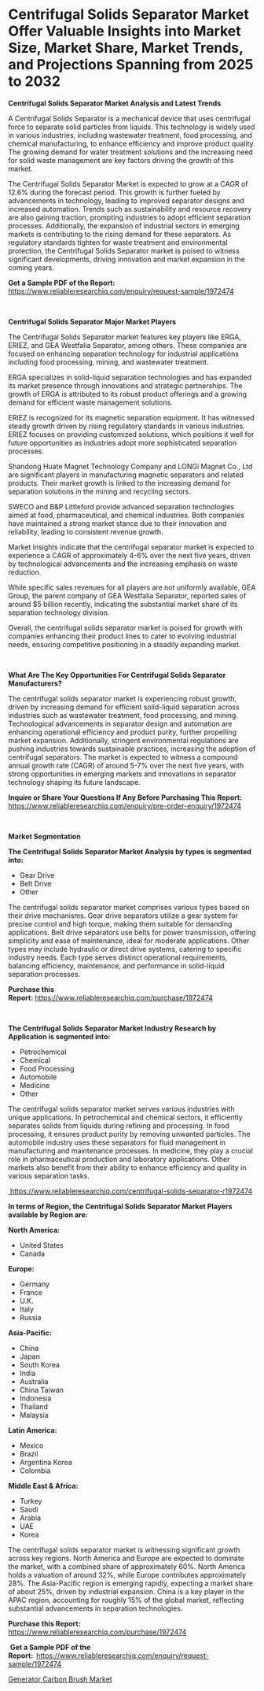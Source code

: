 <p><h1>Centrifugal Solids Separator Market Offer Valuable Insights into Market Size, Market Share, Market Trends, and Projections Spanning from 2025 to 2032</h1></p><p><strong>Centrifugal Solids Separator Market Analysis and Latest Trends</strong></p>
<p><p>A Centrifugal Solids Separator is a mechanical device that uses centrifugal force to separate solid particles from liquids. This technology is widely used in various industries, including wastewater treatment, food processing, and chemical manufacturing, to enhance efficiency and improve product quality. The growing demand for water treatment solutions and the increasing need for solid waste management are key factors driving the growth of this market.</p><p>The Centrifugal Solids Separator Market is expected to grow at a CAGR of 12.6% during the forecast period. This growth is further fueled by advancements in technology, leading to improved separator designs and increased automation. Trends such as sustainability and resource recovery are also gaining traction, prompting industries to adopt efficient separation processes. Additionally, the expansion of industrial sectors in emerging markets is contributing to the rising demand for these separators. As regulatory standards tighten for waste treatment and environmental protection, the Centrifugal Solids Separator market is poised to witness significant developments, driving innovation and market expansion in the coming years.</p></p>
<p><strong>Get a Sample PDF of the Report:&nbsp;</strong> <a href="https://www.reliableresearchiq.com/enquiry/request-sample/1972474?utm_campaign=2196&utm_medium=2&utm_source=Github&utm_content=ia&utm_term=20022025&utm_id=centrifugal-solids-separator">https://www.reliableresearchiq.com/enquiry/request-sample/1972474</a></p>
<p>&nbsp;</p>
<p><strong>Centrifugal Solids Separator Major Market Players</strong></p>
<p><p>The Centrifugal Solids Separator market features key players like ERGA, ERIEZ, and GEA Westfalia Separator, among others. These companies are focused on enhancing separation technology for industrial applications including food processing, mining, and wastewater treatment.</p><p>ERGA specializes in solid-liquid separation technologies and has expanded its market presence through innovations and strategic partnerships. The growth of ERGA is attributed to its robust product offerings and a growing demand for efficient waste management solutions.</p><p>ERIEZ is recognized for its magnetic separation equipment. It has witnessed steady growth driven by rising regulatory standards in various industries. ERIEZ focuses on providing customized solutions, which positions it well for future opportunities as industries adopt more sophisticated separation processes.</p><p>Shandong Huate Magnet Technology Company and LONGi Magnet Co., Ltd are significant players in manufacturing magnetic separators and related products. Their market growth is linked to the increasing demand for separation solutions in the mining and recycling sectors.</p><p>SWECO and B&P Littleford provide advanced separation technologies aimed at food, pharmaceutical, and chemical industries. Both companies have maintained a strong market stance due to their innovation and reliability, leading to consistent revenue growth.</p><p>Market insights indicate that the centrifugal separator market is expected to experience a CAGR of approximately 4-6% over the next five years, driven by technological advancements and the increasing emphasis on waste reduction.</p><p>While specific sales revenues for all players are not uniformly available, GEA Group, the parent company of GEA Westfalia Separator, reported sales of around $5 billion recently, indicating the substantial market share of its separation technology division.</p><p>Overall, the centrifugal solids separator market is poised for growth with companies enhancing their product lines to cater to evolving industrial needs, ensuring competitive positioning in a steadily expanding market.</p></p>
<p>&nbsp;</p>
<p><strong>What Are The Key Opportunities For Centrifugal Solids Separator Manufacturers?</strong></p>
<p><p>The centrifugal solids separator market is experiencing robust growth, driven by increasing demand for efficient solid-liquid separation across industries such as wastewater treatment, food processing, and mining. Technological advancements in separator design and automation are enhancing operational efficiency and product purity, further propelling market expansion. Additionally, stringent environmental regulations are pushing industries towards sustainable practices, increasing the adoption of centrifugal separators. The market is expected to witness a compound annual growth rate (CAGR) of around 5-7% over the next five years, with strong opportunities in emerging markets and innovations in separator technology shaping its future landscape.</p></p>
<p><strong>Inquire or Share Your Questions If Any Before Purchasing This Report:</strong> <a href="https://www.reliableresearchiq.com/enquiry/pre-order-enquiry/1972474?utm_campaign=2196&utm_medium=2&utm_source=Github&utm_content=ia&utm_term=20022025&utm_id=centrifugal-solids-separator">https://www.reliableresearchiq.com/enquiry/pre-order-enquiry/1972474</a></p>
<p>&nbsp;</p>
<p><strong>Market Segmentation</strong></p>
<p><strong>The Centrifugal Solids Separator Market Analysis by types is segmented into:</strong></p>
<p><ul><li>Gear Drive</li><li>Belt Drive</li><li>Other</li></ul></p>
<p><p>The centrifugal solids separator market comprises various types based on their drive mechanisms. Gear drive separators utilize a gear system for precise control and high torque, making them suitable for demanding applications. Belt drive separators use belts for power transmission, offering simplicity and ease of maintenance, ideal for moderate applications. Other types may include hydraulic or direct drive systems, catering to specific industry needs. Each type serves distinct operational requirements, balancing efficiency, maintenance, and performance in solid-liquid separation processes.</p></p>
<p><strong>Purchase this Report:&nbsp;</strong><a href="https://www.reliableresearchiq.com/purchase/1972474?utm_campaign=2196&utm_medium=2&utm_source=Github&utm_content=ia&utm_term=20022025&utm_id=centrifugal-solids-separator">https://www.reliableresearchiq.com/purchase/1972474</a></p>
<p>&nbsp;</p>
<p><strong>The Centrifugal Solids Separator Market Industry Research by Application is segmented into:</strong></p>
<p><ul><li>Petrochemical</li><li>Chemical</li><li>Food Processing</li><li>Automobile</li><li>Medicine</li><li>Other</li></ul></p>
<p><p>The centrifugal solids separator market serves various industries with unique applications. In petrochemical and chemical sectors, it efficiently separates solids from liquids during refining and processing. In food processing, it ensures product purity by removing unwanted particles. The automobile industry uses these separators for fluid management in manufacturing and maintenance processes. In medicine, they play a crucial role in pharmaceutical production and laboratory applications. Other markets also benefit from their ability to enhance efficiency and quality in various separation tasks.</p></p>
<p><a href="https://www.reliableresearchiq.com/centrifugal-solids-separator-r1972474?utm_campaign=2196&utm_medium=2&utm_source=Github&utm_content=ia&utm_term=20022025&utm_id=centrifugal-solids-separator">&nbsp;https://www.reliableresearchiq.com/centrifugal-solids-separator-r1972474</a></p>
<p><strong>In terms of Region, the Centrifugal Solids Separator Market Players available by Region are:</strong></p>
<p>
    <p> <strong> North America: </strong>
        <ul>
            <li>United States</li>
            <li>Canada</li>
        </ul>
        </p> 
    <p> <strong> Europe: </strong>
        <ul>
            <li>Germany</li>
            <li>France</li>
            <li>U.K.</li>
            <li>Italy</li>
            <li>Russia</li>
        </ul>
        </p> 
    <p> <strong> Asia-Pacific: </strong>
        <ul>
            <li>China</li>
            <li>Japan</li>
            <li>South Korea</li>
            <li>India</li>
            <li>Australia</li>
            <li>China Taiwan</li>
            <li>Indonesia</li>
            <li>Thailand</li>
            <li>Malaysia</li>
        </ul>
        </p> 
    <p> <strong> Latin America: </strong>
        <ul>
            <li>Mexico</li>
            <li>Brazil</li>
            <li>Argentina Korea</li>
            <li>Colombia</li>
        </ul>
        </p> 
    <p> <strong> Middle East & Africa: </strong>
        <ul>
            <li>Turkey</li>
            <li>Saudi</li>
            <li>Arabia</li>
            <li>UAE</li>
            <li>Korea</li>
        </ul>
    </p>
    </p>
<p><p>The centrifugal solids separator market is witnessing significant growth across key regions. North America and Europe are expected to dominate the market, with a combined share of approximately 60%. North America holds a valuation of around 32%, while Europe contributes approximately 28%. The Asia-Pacific region is emerging rapidly, expecting a market share of about 25%, driven by industrial expansion. China is a key player in the APAC region, accounting for roughly 15% of the global market, reflecting substantial advancements in separation technologies.</p></p>
<p><strong>Purchase this Report: </strong><a href="https://www.reliableresearchiq.com/purchase/1972474?utm_campaign=2196&utm_medium=2&utm_source=Github&utm_content=ia&utm_term=20022025&utm_id=centrifugal-solids-separator">https://www.reliableresearchiq.com/purchase/1972474</a></p>
<p>&nbsp;<strong>Get a Sample PDF of the Report:&nbsp;&nbsp;</strong><a href="https://www.reliableresearchiq.com/enquiry/request-sample/1972474?utm_campaign=2196&utm_medium=2&utm_source=Github&utm_content=ia&utm_term=20022025&utm_id=centrifugal-solids-separator">https://www.reliableresearchiq.com/enquiry/request-sample/1972474</a></p>
<p><strong></strong></p>
<p><p><a href="https://github.com/rosamariarocque98/Market-Research-Report-List-1/blob/main/generator-carbon-brush-market.md?utm_campaign=2196&utm_medium=2&utm_source=Github&utm_content=ia&utm_term=20022025&utm_id=centrifugal-solids-separator">Generator Carbon Brush Market</a></p></p>